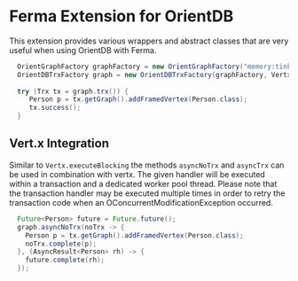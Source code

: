 # Ferma Extension for OrientDB

This extension provides various wrappers and abstract classes that are very useful when using OrientDB with Ferma.


```java
  OrientGraphFactory graphFactory = new OrientGraphFactory("memory:tinkerpop").setupPool(4, 10);
  OrientDBTrxFactory graph = new OrientDBTrxFactory(graphFactory, Vertx.vertx());
  
  try (Trx tx = graph.trx()) {
     Person p = tx.getGraph().addFramedVertex(Person.class);
     tx.success();
  }
```

## Vert.x Integration

Similar to ```Vertx.executeBlocking``` the methods ```asyncNoTrx``` and ```asyncTrx``` can be used in combination with vertx. 
The given handler will be executed within a transaction and a dedicated worker pool thread. 
Please note that the transaction handler may be executed multiple times in order to retry the transaction code when an OConcurrentModificationException occurred. 

```java
  Future<Person> future = Future.future();
  graph.asyncNoTrx(noTrx -> {
    Person p = tx.getGraph().addFramedVertex(Person.class);
    noTrx.complete(p);
  }, (AsyncResult<Person> rh) -> {
    future.complete(rh);
  });
```
